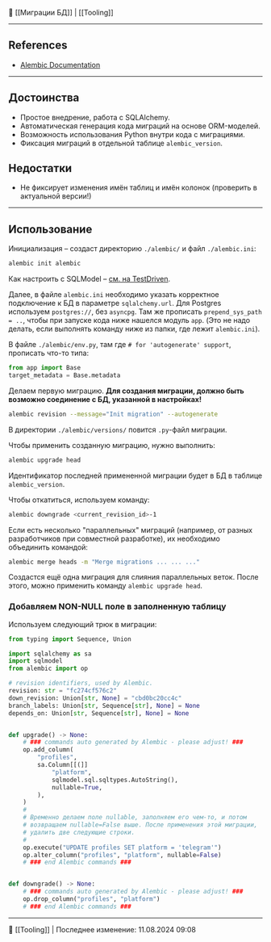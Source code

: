 🔗 [[Миграции БД]] | [[Tooling]]

----
## References

- [Alembic Documentation](https://alembic.sqlalchemy.org/en/latest/)

----
## Достоинства
- Простое внедрение, работа с SQLAlchemy.
- Автоматическая генерация кода миграций на основе ORM-моделей.
- Возможность использования Python внутри кода с миграциями.
- Фиксация миграций в отдельной таблице `alembic_version`.

## Недостатки
- Не фиксирует изменения имён таблиц и имён колонок (проверить в актуальной версии!)

---
## Использование

Инициализация – создаст директорию `./alembic/` и файл `./alembic.ini`:

```bash
alembic init alembic
```

Как настроить с SQLModel – [см. на TestDriven](https://testdriven.io/blog/fastapi-sqlmodel/#alembic).

Далее, в файле `alembic.ini` необходимо указать корректное подключение к БД в параметре `sqlalchemy.url`. Для Postgres используем `postgres://`, без `asyncpg`. Там же прописать `prepend_sys_path = ..`, чтобы при запуске кода ниже нашелся модуль `app`. (Это не надо делать, если выполнять команду ниже из папки, где лежит `alembic.ini`).

В файле `./alembic/env.py`, там где `# for 'autogenerate' support`,  прописать что-то типа:

```python
from app import Base
target_metadata = Base.metadata
```

Делаем первую миграцию. **Для создания миграции, должно быть возможно соединение с БД, указанной в настройках!**

```bash
alembic revision --message="Init migration" --autogenerate
```

В директории `./alembic/versions/` повится `.py`-файл миграции.

Чтобы применить созданную миграцию, нужно выполнить:

```bash
alembic upgrade head
```

Идентификатор последней примененной миграции будет в БД в таблице `alembic_version`.

Чтобы откатиться, используем команду:

```bash
alembic downgrade <current_revision_id>-1
```

Если есть несколько "параллельных" миграций (например, от разных разработчиков при совместной разработке), их необходимо объединить командой:

```bash
alembic merge heads -m "Merge migrations ... ... ..."
```

Создастся ещё одна миграция для слияния параллельных веток. После этого, можно применить команду `alembic upgrade head`.

### Добавляем NON-NULL поле в заполненную таблицу

Используем следующий трюк в миграции:

```python
from typing import Sequence, Union

import sqlalchemy as sa
import sqlmodel
from alembic import op

# revision identifiers, used by Alembic.
revision: str = "fc274cf576c2"
down_revision: Union[str, None] = "cbd0bc20cc4c"
branch_labels: Union[str, Sequence[str], None] = None
depends_on: Union[str, Sequence[str], None] = None


def upgrade() -> None:
    # ### commands auto generated by Alembic - please adjust! ###
    op.add_column(
        "profiles",
        sa.Column[[(]]
            "platform",
            sqlmodel.sql.sqltypes.AutoString(),
            nullable=True,
        ),
    )
    # 
    # Временно делаем поле nullable, заполняем его чем-то, и потом
    # возвращаем nullable=False выше. После применения этой миграции,
	# удалить две следующие строки.
    #
    op.execute("UPDATE profiles SET platform = 'telegram'")
    op.alter_column("profiles", "platform", nullable=False)
    # ### end Alembic commands ###


def downgrade() -> None:
    # ### commands auto generated by Alembic - please adjust! ###
    op.drop_column("profiles", "platform")
    # ### end Alembic commands ###
```

----
📂 [[Tooling]] | Последнее изменение: 11.08.2024 09:08